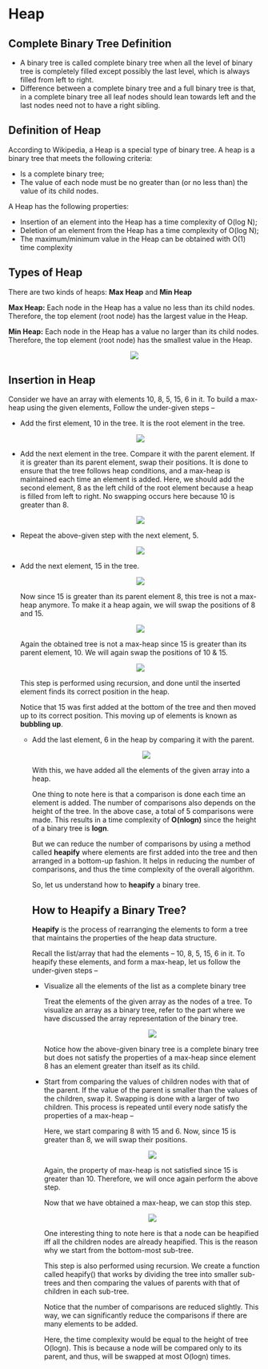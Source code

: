 # Heap
## Complete Binary Tree Definition
- A binary tree is called complete binary tree when all the level of binary tree is completely filled except possibly the last level, which is always filled from left to right.
- Difference between a complete binary tree and a full binary tree is that, in a complete binary tree all leaf nodes should lean towards left and the last nodes need not to have a right sibling.


## Definition of Heap
According to Wikipedia, a Heap is a special type of binary tree. A heap is a binary tree that meets the following criteria:

- Is a complete binary tree;
- The value of each node must be no greater than (or no less than) the value of its child nodes.

A Heap has the following properties:
- Insertion of an element into the Heap has a time complexity of O(log N);
- Deletion of an element from the Heap has a time complexity of O(log N);
- The maximum/minimum value in the Heap can be obtained with O(1) time complexity

## Types of Heap
There are two kinds of heaps: **Max Heap** and **Min Heap**

**Max Heap:** Each node in the Heap has a value no less than its child nodes. Therefore, the top element (root node) has the largest value in the Heap.

**Min Heap:** Each node in the Heap has a value no larger than its child nodes. Therefore, the top element (root node) has the smallest value in the Heap.
<p align="center">
  <img src="min-and-max-heap-diagram.jpg">
  <br/>
</p>

## Insertion in Heap
Consider we have an array with elements 10, 8, 5, 15, 6 in it. To build a max-heap using the given elements, Follow the under-given steps –
- Add the first element, 10 in the tree. It is the root element in the tree.
  <p align="center">
    <img src="max-heap-insertion-step-1.jpg">
    <br/>
  </p>
- Add the next element in the tree. Compare it with the parent element. If it is greater than its parent element, swap their positions. It is done to ensure that the tree follows heap conditions, and a max-heap is maintained each time an element is added. Here, we should add the second element, 8 as the left child of the root element because a heap is filled from left to right. No swapping occurs here because 10 is greater than 8.
  <p align="center">
    <img src="max-heap-insertion-step-2.jpg">
    <br/>
  </p>
- Repeat the above-given step with the next element, 5.
  <p align="center">
    <img src="max-heap-insertion-step-3.jpg">
    <br/>
  </p>
- Add the next element, 15 in the tree. 
  <p align="center">
    <img src="max-heap-insertion-step-4.jpg">
    <br/>
  </p>
  Now since 15 is greater than its parent element 8, this tree is not a max-heap anymore. To make it a heap again, we will swap the positions of 8 and 15.
  <p align="center">
    <img src="max-heap-insertion-step-4a.jpg">
    <br/>
  </p>
  
  Again the obtained tree is not a max-heap since 15 is greater than its parent element, 10. We will again swap the positions of 10 & 15. 
  <p align="center">
    <img src="max-heap-insertion-step-4b.jpg">
    <br/>
  </p>
  
  This step is performed using recursion, and done until the inserted element finds its correct position in the heap.

  Notice that 15 was first added at the bottom of the tree and then moved up to its correct position. This moving up of elements is known as **bubbling up**.
  - Add the last element, 6 in the heap by comparing it with the parent.
    <p align="center">
      <img src="max-heap-insertion-step-5.jpg">
      <br/>
    </p>
    With this, we have added all the elements of the given array into a heap.

    One thing to note here is that a comparison is done each time an element is added. The number of comparisons also depends on the height of the tree. In the above case, a total of 5 comparisons were made. This results in a time complexity of **O(nlogn)** since the height of a binary tree is **logn**.

    But we can reduce the number of comparisons by using a method called **heapify** where elements are first added into the tree and then arranged in a bottom-up fashion. It helps in reducing the number of comparisons, and thus the time complexity of the overall algorithm.

    So, let us understand how to **heapify** a binary tree.

    ## How to Heapify a Binary Tree?
    **Heapify** is the process of rearranging the elements to form a tree that maintains the properties of the heap data structure.
  
    Recall the list/array that had the elements – 10, 8, 5, 15, 6 in it. To heapify these elements, and form a max-heap, let us follow the under-given steps –
  
    - Visualize all the elements of the list as a complete binary tree
  
      Treat the elements of the given array as the nodes of a tree. To visualize an array as a binary tree, refer to the part where we have discussed the array representation of the binary tree.
      <p align="center">
        <img src="max-heapify-step-1.jpg">
        <br/>
      </p>
  
      Notice how the above-given binary tree is a complete binary tree but does not satisfy the properties of a max-heap since element 8 has an element greater than itself as its child.
  
    - Start from comparing the values of children nodes with that of the parent. If the value of the parent is smaller than the values of the children, swap it. Swapping is done with a larger of two children. This process is repeated until every node satisfy the properties of a max-heap –
  
      Here, we start comparing 8 with 15 and 6. Now, since 15 is greater than 8, we will swap their positions.

      <p align="center">
        <img src="max-heapify-step-2.jpg">
        <br/>
      </p>
  
      Again, the property of max-heap is not satisfied since 15 is greater than 10. Therefore, we will once again perform the above step.
  
      Now that we have obtained a max-heap, we can stop this step.

      <p align="center">
        <img src="max-heapify-step-3.jpg">
        <br/>
      </p>
  
      One interesting thing to note here is that a node can be heapified iff all the children nodes are already heapified. This is the reason why we start from the bottom-most sub-tree.
  
      This step is also performed using recursion. We create a function called heapify() that works by dividing the tree into smaller sub-trees and then comparing the values of parents with that of children in each sub-tree.
  
      Notice that the number of comparisons are reduced slightly. This way, we can significantly reduce the comparisons if there are many elements to be added.
  
      Here, the time complexity would be equal to the height of tree O(logn). This is because a node will be compared only to its parent, and thus, will be swapped at most O(logn) times.
    